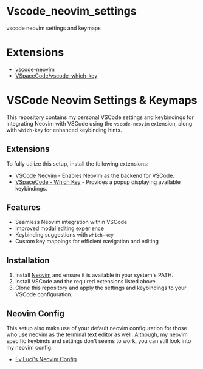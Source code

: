 # Vscode_neovim_settings
vscode neovim settings and keymaps

# Extensions
- [vscode-neovim](https://github.com/vscode-neovim/vscode-neovim)
- [VSpaceCode/vscode-which-key](https://github.com/VSpaceCode/vscode-which-key)

# VSCode Neovim Settings & Keymaps

This repository contains my personal VSCode settings and keybindings for integrating Neovim with VSCode using the `vscode-neovim` extension, along with `which-key` for enhanced keybinding hints.

## Extensions
To fully utilize this setup, install the following extensions:

- [VSCode Neovim](https://github.com/vscode-neovim/vscode-neovim) - Enables Neovim as the backend for VSCode.
- [VSpaceCode - Which Key](https://github.com/VSpaceCode/vscode-which-key) - Provides a popup displaying available keybindings.

## Features
- Seamless Neovim integration within VSCode
- Improved modal editing experience
- Keybinding suggestions with `which-key`
- Custom key mappings for efficient navigation and editing

## Installation
1. Install [Neovim](https://neovim.io/) and ensure it is available in your system's PATH.
2. Install VSCode and the required extensions listed above.
3. Clone this repository and apply the settings and keybindings to your VSCode configuration.

## Neovim Config
This setup also make use of your default neovim configuration for those who use neovim as the terminal text editor as well. Although, my neovim specific keybinds and settings don't seems to work, you can still look into my neovim config.

- [EviLuci's Neovim Config](https://github.com/EviLuci/dotfiles/tree/main/.config/nvim)



